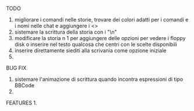 TODO 
1. migliorare i comandi nelle storie, trovare dei colori adatti per i comandi e i nomi nelle chat e aggiungere i <>
2. sistemare la scrittura della storia con i "\n" 
3. modificare la storia n 1 per aggiungere delle opzioni per vedere i floppy disk o inserire nel testo qualcosa che centri con le scelte disponibili 
4. inserire direttamente siediti alla scrivania come opzione iniziale
5.  


BUG FIX
1. sistemare l'animazione di scrittura quando incontra espressioni di tipo BBCode
2. 


FEATURES
1. 